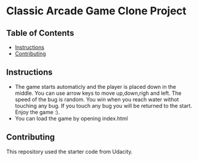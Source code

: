 # Classic Arcade Game Clone Project

## Table of Contents

- [Instructions](#instructions)
- [Contributing](#contributing)

## Instructions

* The game starts automaticly and the player is placed down in the middle.
You can use arrow keys to move up,down,righ and left.
The speed of the bug is random.
You win when you reach water withot touching any bug.
If you touch any bug you will be returned to the start.
Enjoy the game :).
* You can load the game by opening index.html

## Contributing

This repository used the starter code from Udacity.

